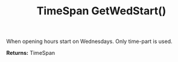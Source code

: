 ﻿---
uid: crmscript_ref_NSChatOpeningHours_GetWedStart
title: TimeSpan GetWedStart()
intellisense: NSChatOpeningHours.GetWedStart
keywords: NSChatOpeningHours, GetWedStart
so.topic: reference
---

When opening hours start on Wednesdays. Only time-part is used.

**Returns:** TimeSpan


